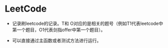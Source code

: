# LeetCode
- 记录刷leetcode的记录。T和 O对应的是相关的题号（例如T1代表leetcode中第一个题目，O1代表剑指offer中第一个题目）。

- 可以直接通过主函数或者测试方法进行运行。

